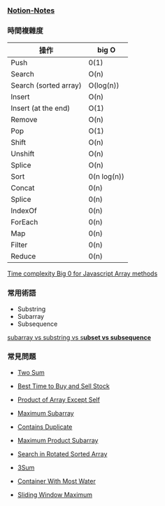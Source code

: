 ### [Notion-Notes](https://www.notion.so/Array-bdd81afec4d749d58001ed371b9cb934)

### 時間複雜度

| 操作 | big O |
| --- | --- |
| Push|0(1)|
| Search | O(n) |
| Search (sorted array) | O(log(n)) |
| Insert | O(n) |
| Insert (at the end) | O(1) |
| Remove | O(n) |
| Pop | O(1) |
| Shift | O(n) |
| Unshift | O(n) |
| Splice |  O(n) |
| Sort | 0(n log(n))|
| Concat | 0(n)|
| Splice | 0(n)|
| IndexOf | 0(n)|
| ForEach | 0(n)|
| Map | 0(n)|
| Filter | 0(n)|
| Reduce|0(n)|

[Time complexity Big 0 for Javascript Array methods](https://dev.to/lukocastillo/time-complexity-big-0-for-javascript-array-methods-and-examples-mlg)



### 常用術語

- Substring
- Subarray
- Subsequence

[subarray vs substring vs s**ubset vs subsequence**](https://www.notion.so/subarray-vs-substring-vs-subset-vs-subsequence-2dcdcae673864bba891ecedbd494c5ea)

### 常見問題

- [Two Sum](https://leetcode.com/problems/two-sum/)
- [Best Time to Buy and Sell Stock](https://leetcode.com/problems/best-time-to-buy-and-sell-stock/)
- [Product of Array Except Self](https://leetcode.com/problems/product-of-array-except-self/)
- [Maximum Subarray](https://leetcode.com/problems/maximum-subarray/)

- [Contains Duplicate](https://leetcode.com/problems/contains-duplicate/)
- [Maximum Product Subarray](https://leetcode.com/problems/maximum-product-subarray/)
- [Search in Rotated Sorted Array](https://leetcode.com/problems/search-in-rotated-sorted-array/)
- [3Sum](https://leetcode.com/problems/3sum/)
- [Container With Most Water](https://leetcode.com/problems/container-with-most-water/)
- [Sliding Window Maximum](https://leetcode.com/problems/sliding-window-maximum/)